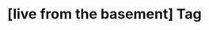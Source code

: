 ---
article_id: 0
description: List of articles under [live from the basement] tag.
image: http://huntingbears.com.ve/static/img/site/mstile-310x310.png
layout: tag
slug: live-from-the-basement
title: '[live from the basement] Tag'
---